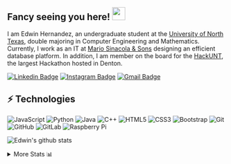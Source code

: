 ## Fancy seeing you here! <img src="https://raw.githubusercontent.com/aemmadi/aemmadi/master/wave.gif" width="30px">

I am Edwin Hernandez, an undergraduate student at the [University of North Texas](https://www.unt.edu/), double majoring in Computer Engineering and Mathematics. Currently, I work as an IT at [Mario Sinacola & Sons](https://www.mariosinacola.com/) designing an efficient database platform. In addition, I am member on the board for the [HackUNT](https://unthackathon.com/), the largest Hackathon hosted in Denton.

[![Linkedin Badge](https://img.shields.io/badge/-linkedin-blue?style=flat-square&logo=Linkedin&logoColor=white&link=https://www.linkedin.com/in/edwinhern16/)](https://www.linkedin.com/in/edwinhern16/)
[![Instagram Badge](https://img.shields.io/badge/-instagram-purple?style=flat-square&logo=instagram&logoColor=white&link=https://www.instagram.com/edwinhern15/)](https://www.instagram.com/edwinhern15)
[![Gmail Badge](https://img.shields.io/badge/-edwinhern.16@gmail.com-c14438?style=flat-square&logo=Gmail&logoColor=white&link=mailto:edwinhern.16@gmail.com)](mailto:edwinhern.16@gmail.com)

## ⚡ Technologies

![JavaScript](https://img.shields.io/badge/-JavaScript-black?style=flat-square&logo=javascript)
![Python](https://img.shields.io/badge/-Python-black?style=flat-square&logo=Python)
![Java](https://img.shields.io/badge/-java-E34A86?style=flat-square&logo=java)
![C++](https://img.shields.io/badge/-C++-00599C?style=flat-square&logo=c)
![HTML5](https://img.shields.io/badge/-HTML5-E34F26?style=flat-square&logo=html5&logoColor=white)
![CSS3](https://img.shields.io/badge/-CSS3-1572B6?style=flat-square&logo=css3)
![Bootstrap](https://img.shields.io/badge/-Bootstrap-563D7C?style=flat-square&logo=bootstrap)
![Git](https://img.shields.io/badge/-Git-black?style=flat-square&logo=git)
![GitHub](https://img.shields.io/badge/-GitHub-181717?style=flat-square&logo=github)
![GitLab](https://img.shields.io/badge/-GitLab-FCA121?style=flat-square&logo=gitlab)
![Raspberry Pi](https://img.shields.io/badge/-Raspberry%20Pi-C51A4A?style=flat-square&logo=Raspberry-Pi)

![Edwin's github stats](https://github-readme-stats.vercel.app/api?username=edwinhern)

<!--START_SECTION:table-->
<details>

<summary>More Stats 📊 </summary>

<!--START_SECTION:waka-->
![Lines of code](https://img.shields.io/badge/From%20Hello%20World%20I%27ve%20Written-2.1%20million%20lines%20of%20code-blue)

**🐱 My Github Data**

> 💼 Opted to Hire
>
> 📜 27 Public Repositories
>  
> 🔑 20 Private Repositories  

<!--END_SECTION:table-->
